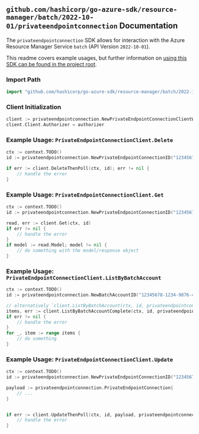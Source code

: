 
## `github.com/hashicorp/go-azure-sdk/resource-manager/batch/2022-10-01/privateendpointconnection` Documentation

The `privateendpointconnection` SDK allows for interaction with the Azure Resource Manager Service `batch` (API Version `2022-10-01`).

This readme covers example usages, but further information on [using this SDK can be found in the project root](https://github.com/hashicorp/go-azure-sdk/tree/main/docs).

### Import Path

```go
import "github.com/hashicorp/go-azure-sdk/resource-manager/batch/2022-10-01/privateendpointconnection"
```


### Client Initialization

```go
client := privateendpointconnection.NewPrivateEndpointConnectionClientWithBaseURI("https://management.azure.com")
client.Client.Authorizer = authorizer
```


### Example Usage: `PrivateEndpointConnectionClient.Delete`

```go
ctx := context.TODO()
id := privateendpointconnection.NewPrivateEndpointConnectionID("12345678-1234-9876-4563-123456789012", "example-resource-group", "accountValue", "privateEndpointConnectionValue")

if err := client.DeleteThenPoll(ctx, id); err != nil {
	// handle the error
}
```


### Example Usage: `PrivateEndpointConnectionClient.Get`

```go
ctx := context.TODO()
id := privateendpointconnection.NewPrivateEndpointConnectionID("12345678-1234-9876-4563-123456789012", "example-resource-group", "accountValue", "privateEndpointConnectionValue")

read, err := client.Get(ctx, id)
if err != nil {
	// handle the error
}
if model := read.Model; model != nil {
	// do something with the model/response object
}
```


### Example Usage: `PrivateEndpointConnectionClient.ListByBatchAccount`

```go
ctx := context.TODO()
id := privateendpointconnection.NewBatchAccountID("12345678-1234-9876-4563-123456789012", "example-resource-group", "accountValue")

// alternatively `client.ListByBatchAccount(ctx, id, privateendpointconnection.DefaultListByBatchAccountOperationOptions())` can be used to do batched pagination
items, err := client.ListByBatchAccountComplete(ctx, id, privateendpointconnection.DefaultListByBatchAccountOperationOptions())
if err != nil {
	// handle the error
}
for _, item := range items {
	// do something
}
```


### Example Usage: `PrivateEndpointConnectionClient.Update`

```go
ctx := context.TODO()
id := privateendpointconnection.NewPrivateEndpointConnectionID("12345678-1234-9876-4563-123456789012", "example-resource-group", "accountValue", "privateEndpointConnectionValue")

payload := privateendpointconnection.PrivateEndpointConnection{
	// ...
}


if err := client.UpdateThenPoll(ctx, id, payload, privateendpointconnection.DefaultUpdateOperationOptions()); err != nil {
	// handle the error
}
```

